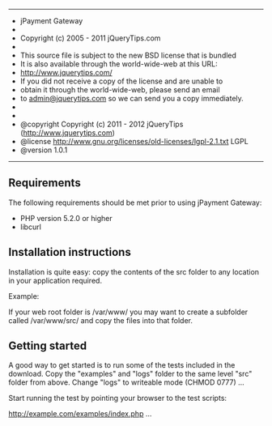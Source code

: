 **************************************************************************************
* jPayment Gateway
*
* Copyright (c) 2005 - 2011 jQueryTips.com
*
* This source file is subject to the new BSD license that is bundled
* It is also available through the world-wide-web at this URL:
* http://www.jquerytips.com/
* If you did not receive a copy of the license and are unable to
* obtain it through the world-wide-web, please send an email
* to admin@jquerytips.com so we can send you a copy immediately.
*
*
* @copyright  Copyright (c) 2011 - 2012 jQueryTips (http://www.jquerytips.com)
* @license    http://www.gnu.org/licenses/old-licenses/lgpl-2.1.txt	LGPL
* @version    1.0.1
**************************************************************************************

Requirements
------------

The following requirements should be met prior to using jPayment Gateway:
* PHP version 5.2.0 or higher
* libcurl

Installation instructions
-------------------------

Installation is quite easy: copy the contents of the src folder to any location
in your application required.

Example:

If your web root folder is /var/www/ you may want to create a subfolder called
/var/www/src/ and copy the files into that folder.


Getting started
---------------

A good way to get started is to run some of the tests included in the download.
Copy the "examples" and "logs" folder to the same level "src" folder from above.
Change "logs" to writeable mode (CHMOD 0777)
...

Start running the test by pointing your browser to the test scripts:

http://example.com/examples/index.php
...